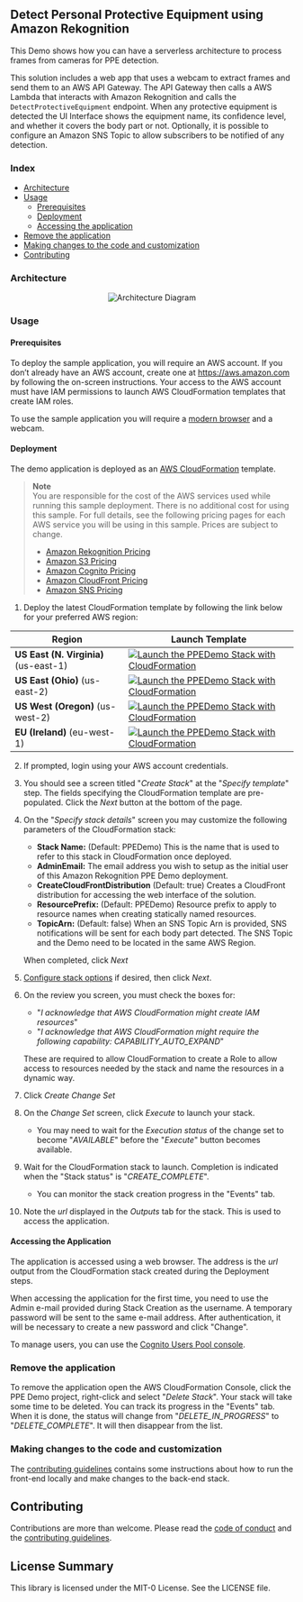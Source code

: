 ## Detect Personal Protective Equipment using Amazon Rekognition

This Demo shows how you can have a serverless architecture to process frames from cameras for PPE detection.

This solution includes a web app that uses a webcam to extract frames and send them to an AWS API Gateway. The API Gateway then calls a AWS Lambda that interacts with Amazon Rekognition and calls the `DetectProtectiveEquipment` endpoint. When any protective equipment is detected the UI Interface shows the equipment name, its confidence level, and whether it covers the body part or not. Optionally, it is possible to configure an Amazon SNS Topic to allow subscribers to be notified of any detection.

### Index

- [Architecture](#architecture)
- [Usage](#usage)
  - [Prerequisites](#prerequisites)
  - [Deployment](#deployment)
  - [Accessing the application](#accessing-the-application)
- [Remove the application](#remove-the-application)
- [Making changes to the code and customization](#making-changes-to-the-code-and-customization)
- [Contributing](#contributing)

### Architecture

<p align="center">
  <img src="docs/diagram.png" alt="Architecture Diagram" />
</p>

### Usage

#### Prerequisites

To deploy the sample application, you will require an AWS account. If you don’t already have an AWS account, create one at <https://aws.amazon.com> by following the on-screen instructions. Your access to the AWS account must have IAM permissions to launch AWS CloudFormation templates that create IAM roles.

To use the sample application you will require a [modern browser](https://caniuse.com/#feat=stream) and a webcam.

#### Deployment

The demo application is deployed as an [AWS CloudFormation](https://aws.amazon.com/cloudformation) template.

> **Note**  
> You are responsible for the cost of the AWS services used while running this sample deployment. There is no additional cost for using this sample. For full details, see the following pricing pages for each AWS service you will be using in this sample. Prices are subject to change.
>
> - [Amazon Rekognition Pricing](https://aws.amazon.com/rekognition/pricing/)
> - [Amazon S3 Pricing](https://aws.amazon.com/s3/pricing/)
> - [Amazon Cognito Pricing](https://aws.amazon.com/cognito/pricing/)
> - [Amazon CloudFront Pricing](https://aws.amazon.com/cloudfront/pricing/)
> - [Amazon SNS Pricing](https://aws.amazon.com/sns/pricing/)

1. Deploy the latest CloudFormation template by following the link below for your preferred AWS region:

| Region                                | Launch Template                                                                                                                                                                                                                                                                                     |
| ------------------------------------- | --------------------------------------------------------------------------------------------------------------------------------------------------------------------------------------------------------------------------------------------------------------------------------------------------- |
| **US East (N. Virginia)** (us-east-1) | [![Launch the PPEDemo Stack with CloudFormation](docs/deploy-to-aws.png)](https://console.aws.amazon.com/cloudformation/home?region=us-east-1#/stacks/new?stackName=PPEDemo&templateURL=https://solution-builders-us-east-1.s3.us-east-1.amazonaws.com/amazon-rekognition-ppe/latest/template.yaml) |
| **US East (Ohio)** (us-east-2)        | [![Launch the PPEDemo Stack with CloudFormation](docs/deploy-to-aws.png)](https://console.aws.amazon.com/cloudformation/home?region=us-east-2#/stacks/new?stackName=PPEDemo&templateURL=https://solution-builders-us-east-2.s3.us-east-2.amazonaws.com/amazon-rekognition-ppe/latest/template.yaml) |
| **US West (Oregon)** (us-west-2)      | [![Launch the PPEDemo Stack with CloudFormation](docs/deploy-to-aws.png)](https://console.aws.amazon.com/cloudformation/home?region=us-west-2#/stacks/new?stackName=PPEDemo&templateURL=https://solution-builders-us-west-2.s3.us-west-2.amazonaws.com/amazon-rekognition-ppe/latest/template.yaml) |
| **EU (Ireland)** (eu-west-1)          | [![Launch the PPEDemo Stack with CloudFormation](docs/deploy-to-aws.png)](https://console.aws.amazon.com/cloudformation/home?region=eu-west-1#/stacks/new?stackName=PPEDemo&templateURL=https://solution-builders-eu-west-1.s3.eu-west-1.amazonaws.com/amazon-rekognition-ppe/latest/template.yaml) |

2. If prompted, login using your AWS account credentials.
3. You should see a screen titled "_Create Stack_" at the "_Specify template_" step. The fields specifying the CloudFormation template are pre-populated. Click the _Next_ button at the bottom of the page.
4. On the "_Specify stack details_" screen you may customize the following parameters of the CloudFormation stack:

   - **Stack Name:** (Default: PPEDemo) This is the name that is used to refer to this stack in CloudFormation once deployed.
   - **AdminEmail:** The email address you wish to setup as the initial user of this Amazon Rekognition PPE Demo deployment.
   - **CreateCloudFrontDistribution** (Default: true) Creates a CloudFront distribution for accessing the web interface of the solution.
   - **ResourcePrefix:** (Default: PPEDemo) Resource prefix to apply to resource names when creating statically named resources.
   - **TopicArn:** (Default: false) When an SNS Topic Arn is provided,  SNS notifications will be sent for each body part detected. The SNS Topic and the Demo need to be located in the same AWS Region.

   When completed, click _Next_

5. [Configure stack options](https://docs.aws.amazon.com/AWSCloudFormation/latest/UserGuide/cfn-console-add-tags.html) if desired, then click _Next_.
6. On the review you screen, you must check the boxes for:

   - "_I acknowledge that AWS CloudFormation might create IAM resources_"
   - "_I acknowledge that AWS CloudFormation might require the following capability: CAPABILITY_AUTO_EXPAND_"

   These are required to allow CloudFormation to create a Role to allow access to resources needed by the stack and name the resources in a dynamic way.

7. Click _Create Change Set_
8. On the _Change Set_ screen, click _Execute_ to launch your stack.
   - You may need to wait for the _Execution status_ of the change set to become "_AVAILABLE_" before the "_Execute_" button becomes available.
9. Wait for the CloudFormation stack to launch. Completion is indicated when the "Stack status" is "_CREATE_COMPLETE_".
   - You can monitor the stack creation progress in the "Events" tab.
10. Note the _url_ displayed in the _Outputs_ tab for the stack. This is used to access the application.

#### Accessing the Application

The application is accessed using a web browser. The address is the _url_ output from the CloudFormation stack created during the Deployment steps.

When accessing the application for the first time, you need to use the Admin e-mail provided during Stack Creation as the username. A temporary password will be sent to the same e-mail address. After authentication, it will be necessary to create a new password and click "Change".

To manage users, you can use the [Cognito Users Pool console](https://console.aws.amazon.com/cognito/users).

### Remove the application

To remove the application open the AWS CloudFormation Console, click the PPE Demo project, right-click and select "_Delete Stack_". Your stack will take some time to be deleted. You can track its progress in the "Events" tab. When it is done, the status will change from "_DELETE_IN_PROGRESS_" to "_DELETE_COMPLETE_". It will then disappear from the list.

### Making changes to the code and customization

The [contributing guidelines](../CONTRIBUTING.md) contains some instructions about how to run the front-end locally and make changes to the back-end stack.

## Contributing

Contributions are more than welcome. Please read the [code of conduct](../CODE_OF_CONDUCT.md) and the [contributing guidelines](../CONTRIBUTING.md).

## License Summary

This library is licensed under the MIT-0 License. See the LICENSE file.
